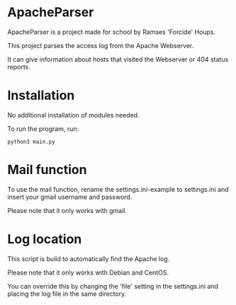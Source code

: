 # ApacheParser
ApacheParser is a project made for school by Ramses 'Forcide' Houps.

This project parses the access log from the Apache Webserver.

It can give information about hosts that visited the Webserver or 404 status reports.

# Installation
No additional installation of modules needed.

To run the program, run:
```
python3 main.py
```

# Mail function
To use the mail function, rename the settings.ini-example to settings.ini and insert your gmail username and password.

Please note that it only works with gmail.

# Log location
This script is build to automatically find the Apache log.

Please note that it only works with Debian and CentOS.

You can override this by changing the 'file' setting in the settings.ini and placing the log file in the same directory.
